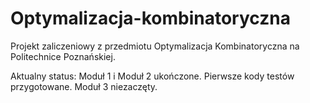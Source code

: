 # Optymalizacja-kombinatoryczna

Projekt zaliczeniowy z przedmiotu Optymalizacja Kombinatoryczna na Politechnice Poznańskiej.

Aktualny status:
Moduł 1 i Moduł 2 ukończone. Pierwsze kody testów przygotowane. Moduł 3 niezaczęty.
